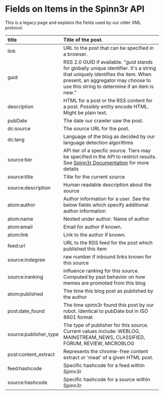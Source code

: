 # Fields on Items in the Spinn3r API #

This is a legacy page and explains the fields used by our older XML protocol.


| title | Title of the post. |
|:------|:-------------------|
| link  | URL to the post that can be specified in a browser. |
| guid  | RSS 2.0 GUID if available. "guid stands for globally unique identifier. It's a string that uniquely identifies the item. When present, an aggregator may choose to use this string to determine if an item is new." |
| description | HTML for a post or the RSS content for a post.  Possibly entity encode HTML.  Might be plain text.|
| pubDate | The date our crawler saw the post. |
| dc:source | The source URL for the post. |
| dc:lang | Language of the blog as decided by our language detection algorithms |
| source:tier | API tier of a specfic source.  Tiers may be specified in the API to restrict results.  See [Spinn3r Documentation](http://spinn3r.com/documentation) for more details |
| source:title | Title for the current source |
| source:description | Human readable description about the source |
| atom:author | Author information for a user.  See the below fields which specify additional author information |
| atom:name | Nested under author.  Name of author |
| atom:email | Email for author if known. |
| atom:link | Link to the author if known. |
| feed:url | URL to the RSS feed for the post which published this item |
| source:indegree | raw number if inbound links known for this source |
| source:iranking | influence ranking for this source.  Computed by past behavior on how memes are promoted from this blog |
| atom:published | The time this blog post as published by the author |
| post:date\_found | The time spinn3r found this post by our robot.  Identical to pubDate but in ISO 8601 format |
| source:publisher\_type | The type of publisher for this source.  Current values include: WEBLOG, MAINSTREAM\_NEWS, CLASSIFIED, FORUM, REVIEW, MICROBLOG |
| post:content\_extract | Represents the chrome-free content extract or 'meat' of a given HTML post. |
| feed:hashcode | Specific hashcode for a feed within Spinn3r |
| source:hashcode | Specific hashcode for a source within Spinn3r |